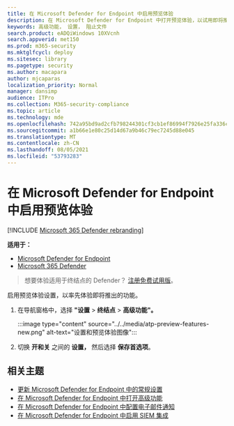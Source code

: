 ```yaml
---
title: 在 Microsoft Defender for Endpoint 中启用预览体验
description: 在 Microsoft Defender for Endpoint 中打开预览体验，以试用即将推出的功能。
keywords: 高级功能， 设置， 阻止文件
search.product: eADQiWindows 10XVcnh
search.appverid: met150
ms.prod: m365-security
ms.mktglfcycl: deploy
ms.sitesec: library
ms.pagetype: security
ms.author: macapara
author: mjcaparas
localization_priority: Normal
manager: dansimp
audience: ITPro
ms.collection: M365-security-compliance
ms.topic: article
ms.technology: mde
ms.openlocfilehash: 742a95bd9ad2cfb798244301cf3cb1ef86994f7926e25fa336c84df2ac52e5bd
ms.sourcegitcommit: a1b66e1e80c25d14d67a9b46c79ec7245d88e045
ms.translationtype: MT
ms.contentlocale: zh-CN
ms.lasthandoff: 08/05/2021
ms.locfileid: "53793283"
---
```

# <a name="turn-on-the-preview-experience-in-microsoft-defender-for-endpoint"></a>在 Microsoft Defender for Endpoint 中启用预览体验

[!INCLUDE [Microsoft 365 Defender rebranding](../../includes/microsoft-defender.md)]

**适用于：**
- [Microsoft Defender for Endpoint](https://go.microsoft.com/fwlink/p/?linkid=2154037)
- [Microsoft 365 Defender](https://go.microsoft.com/fwlink/?linkid=2118804)


> 想要体验适用于终结点的 Defender？ [注册免费试用版](https://signup.microsoft.com/create-account/signup?products=7f379fee-c4f9-4278-b0a1-e4c8c2fcdf7e&ru=https://aka.ms/MDEp2OpenTrial?ocid=docs-wdatp-previewsettings-abovefoldlink)。

启用预览体验设置，以率先体验即将推出的功能。

1. 在导航窗格中，选择 **"设置**  >  **终结点**  >  **高级功能"。**

    :::image type="content" source="../../media/atp-preview-features-new.png" alt-text="设置和预览体验图像":::


2. 切换 **开和关** 之间的 **设置，** 然后选择 **保存首选项**。

## <a name="related-topics"></a>相关主题
- [更新 Microsoft Defender for Endpoint 中的常规设置](data-retention-settings.md)
- [在 Microsoft Defender for Endpoint 中打开高级功能](advanced-features.md)
- [在 Microsoft Defender for Endpoint 中配置电子邮件通知](configure-email-notifications.md)
- [在 Microsoft Defender for Endpoint 中启用 SIEM 集成](enable-siem-integration.md)

